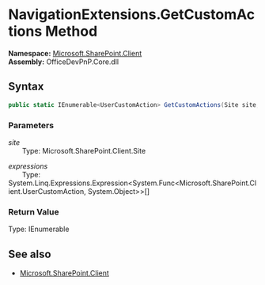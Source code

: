 # NavigationExtensions.GetCustomActions Method  
  

**Namespace:** [Microsoft.SharePoint.Client](Microsoft.SharePoint.Client.md)  
**Assembly:** OfficeDevPnP.Core.dll  
## Syntax
```C#
public static IEnumerable<UserCustomAction> GetCustomActions(Site site, Expression<Func<UserCustomAction, Object>>[] expressions)
```
### Parameters
*site*  
&emsp;&emsp;Type: Microsoft.SharePoint.Client.Site  

*expressions*  
&emsp;&emsp;Type: System.Linq.Expressions.Expression<System.Func<Microsoft.SharePoint.Client.UserCustomAction, System.Object>>[]  

### Return Value
Type: IEnumerable<UserCustomAction>  

## See also
- [Microsoft.SharePoint.Client](Microsoft.SharePoint.Client.md)
